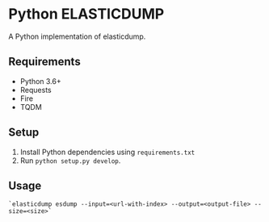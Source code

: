 # Python ELASTICDUMP
A Python implementation of elasticdump. 

## Requirements
- Python 3.6+
- Requests
- Fire
- TQDM

## Setup
1. Install Python dependencies using `requirements.txt`
2. Run `python setup.py develop`.

## Usage
```
`elasticdump esdump --input=<url-with-index> --output=<output-file> --size=<size>`
```